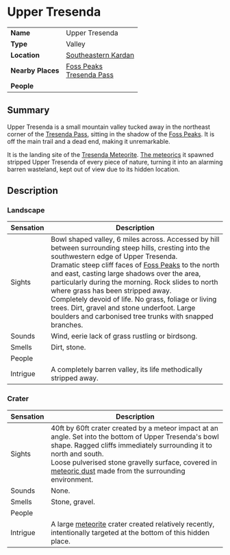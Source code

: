 # Upper Tresenda

|||
| --- | --- |
| **Name** | Upper Tresenda | place.4
| **Type** | Valley |
| **Location** | [Southeastern Kardan](../../regions/southeastern-kardan.md) |
| **Nearby Places** | [Foss Peaks](../mountains/foss-peaks.md)<br>[Tresenda Pass](../../roads/tresenda-pass.md) |
| **People** | |

## Summary

Upper Tresenda is a small mountain valley tucked away in the northeast corner of the [Tresenda Pass](../../roads/tresenda-pass.md), sitting in the shadow of the [Foss Peaks](../mountains/foss-peaks.md). It is off the main trail and a dead end, making it unremarkable.

It is the landing site of the [Tresenda Meteorite](../../../items/meteoric/meteorites/tresenda-meteorite.md). [The meteorics](../../../lineages/the-meteorics.md) it spawned stripped Upper Tresenda of every piece of nature, turning it into an alarming barren wasteland, kept out of view due to its hidden location.

## Description

### Landscape

| Sensation | Description |
| ---- | --- |
| Sights | Bowl shaped valley, 6 miles across. Accessed by hill between surrounding steep hills, cresting into the southwestern edge of Upper Tresenda.<br>Dramatic steep cliff faces of [Foss Peaks](../mountains/foss-peaks.md) to the north and east, casting large shadows over the area, particularly during the morning. Rock slides to north where grass has been stripped away.<br>Completely devoid of life. No grass, foliage or living trees. Dirt, gravel and stone underfoot. Large boulders and carbonised tree trunks with snapped branches. |
| Sounds | Wind, eerie lack of grass rustling or birdsong. |
| Smells | Dirt, stone. |
| People | |
| Intrigue | A completely barren valley, its life methodically stripped away. |

### Crater

| Sensation | Description |
| ---- | --- |
| Sights | 40ft by 60ft crater created by a meteor impact at an angle. Set into the bottom of Upper Tresenda's bowl shape. Ragged cliffs immediately surrounding it to north and south.<br>Loose pulverised stone gravelly surface, covered in [meteoric dust](../../../items/meteoric/meteoric-dust.md) made from the surrounding environment. |
| Sounds | None. |
| Smells | Stone, gravel. |
| People | |
| Intrigue | A large [meteorite](../../../items/meteoric/meteorite.md) crater created relatively recently, intentionally targeted at the bottom of this hidden place. |
